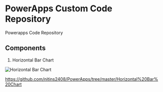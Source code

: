 # PowerApps Custom Code Repository
Powerapps Code Repository 

  
 
 
## Components

1.  Horizontal Bar Chart  

![Horizontal Bar Chart](https://github.com/nitins2408/PowerApps/blob/master/Horizontal%20Bar%20Chart/HorizontalBarChart.JPG)


https://github.com/nitins2408/PowerApps/tree/master/Horizontal%20Bar%20Chart

